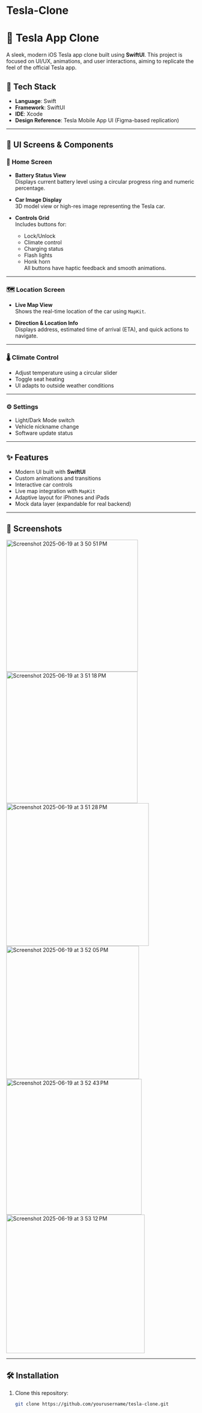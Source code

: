 # Tesla-Clone

# 🚗 Tesla App Clone

A sleek, modern iOS Tesla app clone built using **SwiftUI**. This project is focused on UI/UX, animations, and user interactions, aiming to replicate the feel of the official Tesla app.

## 🧰 Tech Stack

- **Language**: Swift  
- **Framework**: SwiftUI  
- **IDE**: Xcode  
- **Design Reference**: Tesla Mobile App UI (Figma-based replication)

---

## 📱 UI Screens & Components

### 🔋 Home Screen
- **Battery Status View**  
  Displays current battery level using a circular progress ring and numeric percentage.

- **Car Image Display**  
  3D model view or high-res image representing the Tesla car.

- **Controls Grid**  
  Includes buttons for:
  - Lock/Unlock
  - Climate control
  - Charging status
  - Flash lights
  - Honk horn  
  All buttons have haptic feedback and smooth animations.

---

### 🗺️ Location Screen
- **Live Map View**  
  Shows the real-time location of the car using `MapKit`.

- **Direction & Location Info**  
  Displays address, estimated time of arrival (ETA), and quick actions to navigate.

---

### 🌡️ Climate Control
- Adjust temperature using a circular slider
- Toggle seat heating
- UI adapts to outside weather conditions

---

### ⚙️ Settings
- Light/Dark Mode switch
- Vehicle nickname change
- Software update status

---

## ✨ Features

- Modern UI built with **SwiftUI**
- Custom animations and transitions
- Interactive car controls
- Live map integration with `MapKit`
- Adaptive layout for iPhones and iPads
- Mock data layer (expandable for real backend)

---

## 📸 Screenshots


<img width="350" alt="Screenshot 2025-06-19 at 3 50 51 PM" src="https://github.com/user-attachments/assets/f0c3417b-8575-4738-9ce4-03437be7faaf" /><img width="349" alt="Screenshot 2025-06-19 at 3 51 18 PM" src="https://github.com/user-attachments/assets/5e2886cc-4e81-4467-827a-36e9b13af296" />
<img width="379" alt="Screenshot 2025-06-19 at 3 51 28 PM" src="https://github.com/user-attachments/assets/5d50eaca-e736-4f0c-a8ec-8c11f116259d" />
<img width="353" alt="Screenshot 2025-06-19 at 3 52 05 PM" src="https://github.com/user-attachments/assets/37e57845-9144-4406-89e3-cd705a153886" /><img width="360" alt="Screenshot 2025-06-19 at 3 52 43 PM" src="https://github.com/user-attachments/assets/e8d4f5a3-7072-4f57-b16f-906a9fa4ff1f" /><img width="368" alt="Screenshot 2025-06-19 at 3 53 12 PM" src="https://github.com/user-attachments/assets/1ff56fbf-b04e-43c3-9261-8ce5bdba2315" />




---

## 🛠️ Installation

1. Clone this repository:
   ```bash
   git clone https://github.com/yourusername/tesla-clone.git
